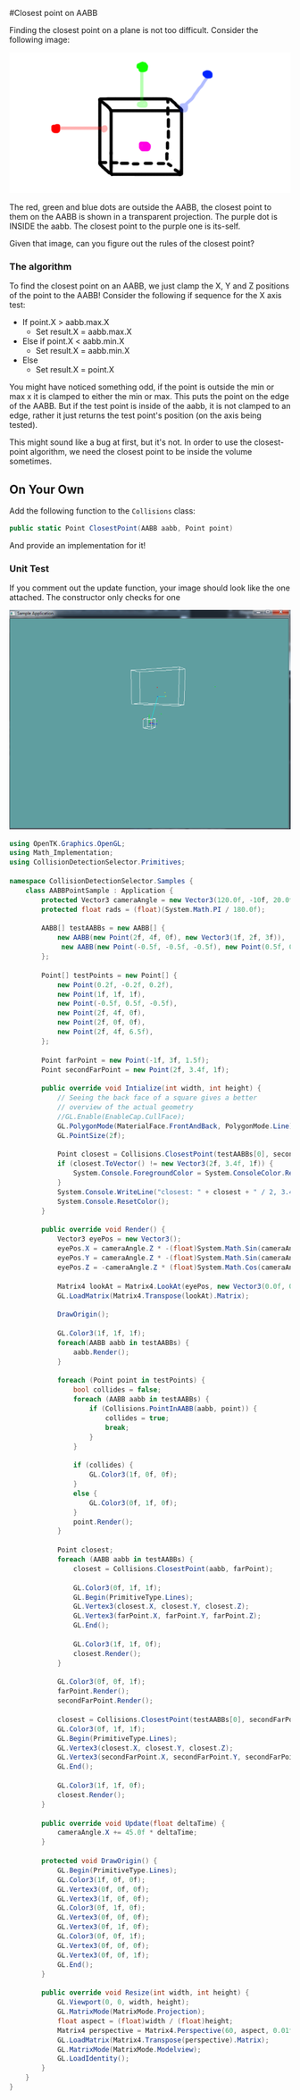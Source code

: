 #Closest point on AABB

Finding the closest point on a plane is not too difficult. Consider the following image:

![CLOSE](aabb_closest.png)

The red, green and blue dots are outside the AABB, the closest point to them on the AABB is shown in a transparent projection. The purple dot is INSIDE the aabb. The closest point to the purple one is its-self.

Given that image, can you figure out the rules of the closest point?

### The algorithm

To find the closest point on an AABB, we just clamp the X, Y and Z positions of the point to the AABB! Consider the following if sequence for the X axis test:

* If point.X > aabb.max.X
  * Set result.X = aabb.max.X
* Else if point.X < aabb.min.X
  * Set result.X = aabb.min.X
* Else
  * Set result.X = point.X

You might have noticed something odd, if the point is outside the min or max x it is clamped to either the min or max. This puts the point on the edge of the AABB. But if the test point is inside of the aabb, it is not clamped to an edge, rather it just returns the test point's position (on the axis being tested).

This might sound like a bug at first, but it's not. In order to use the closest-point algorithm, we need the closest point to be inside the volume sometimes. 

## On Your Own

Add the following function to the ```Collisions``` class:

```cs
public static Point ClosestPoint(AABB aabb, Point point)
```

And provide an implementation for it!

### Unit Test

If you comment out the update function, your image should look like the one attached. The constructor only checks for one 

![UNIT](aabb_closest_point_unit.png)

```cs
using OpenTK.Graphics.OpenGL;
using Math_Implementation;
using CollisionDetectionSelector.Primitives;

namespace CollisionDetectionSelector.Samples {
    class AABBPointSample : Application {
        protected Vector3 cameraAngle = new Vector3(120.0f, -10f, 20.0f);
        protected float rads = (float)(System.Math.PI / 180.0f);

        AABB[] testAABBs = new AABB[] {
            new AABB(new Point(2f, 4f, 0f), new Vector3(1f, 2f, 3f)),
             new AABB(new Point(-0.5f, -0.5f, -0.5f), new Point(0.5f, 0.5f, 0.5f))
        };

        Point[] testPoints = new Point[] {
            new Point(0.2f, -0.2f, 0.2f),
            new Point(1f, 1f, 1f),
            new Point(-0.5f, 0.5f, -0.5f),
            new Point(2f, 4f, 0f),
            new Point(2f, 0f, 0f),
            new Point(2f, 4f, 6.5f),
        };

        Point farPoint = new Point(-1f, 3f, 1.5f);
        Point secondFarPoint = new Point(2f, 3.4f, 1f);

        public override void Intialize(int width, int height) {
            // Seeing the back face of a square gives a better
            // overview of the actual geometry
            //GL.Enable(EnableCap.CullFace);
            GL.PolygonMode(MaterialFace.FrontAndBack, PolygonMode.Line);
            GL.PointSize(2f);

            Point closest = Collisions.ClosestPoint(testAABBs[0], secondFarPoint);
            if (closest.ToVector() != new Vector3(2f, 3.4f, 1f)) {
                System.Console.ForegroundColor = System.ConsoleColor.Red;
            }
            System.Console.WriteLine("closest: " + closest + " / 2, 3.4, 1");
            System.Console.ResetColor();
        }

        public override void Render() {
            Vector3 eyePos = new Vector3();
            eyePos.X = cameraAngle.Z * -(float)System.Math.Sin(cameraAngle.X * rads * (float)System.Math.Cos(cameraAngle.Y * rads));
            eyePos.Y = cameraAngle.Z * -(float)System.Math.Sin(cameraAngle.Y * rads);
            eyePos.Z = -cameraAngle.Z * (float)System.Math.Cos(cameraAngle.X * rads * (float)System.Math.Cos(cameraAngle.Y * rads));

            Matrix4 lookAt = Matrix4.LookAt(eyePos, new Vector3(0.0f, 0.0f, 0.0f), new Vector3(0.0f, 1.0f, 0.0f));
            GL.LoadMatrix(Matrix4.Transpose(lookAt).Matrix);

            DrawOrigin();

            GL.Color3(1f, 1f, 1f);
            foreach(AABB aabb in testAABBs) {
                aabb.Render();
            }

            foreach (Point point in testPoints) {
                bool collides = false;
                foreach (AABB aabb in testAABBs) {
                    if (Collisions.PointInAABB(aabb, point)) {
                        collides = true;
                        break;
                    }
                }

                if (collides) {
                    GL.Color3(1f, 0f, 0f);
                }
                else {
                    GL.Color3(0f, 1f, 0f);
                }
                point.Render();
            }

            Point closest;
            foreach (AABB aabb in testAABBs) {
                closest = Collisions.ClosestPoint(aabb, farPoint);

                GL.Color3(0f, 1f, 1f);
                GL.Begin(PrimitiveType.Lines);
                GL.Vertex3(closest.X, closest.Y, closest.Z);
                GL.Vertex3(farPoint.X, farPoint.Y, farPoint.Z);
                GL.End();

                GL.Color3(1f, 1f, 0f);
                closest.Render();
            }

            GL.Color3(0f, 0f, 1f);
            farPoint.Render();
            secondFarPoint.Render();

            closest = Collisions.ClosestPoint(testAABBs[0], secondFarPoint);
            GL.Color3(0f, 1f, 1f);
            GL.Begin(PrimitiveType.Lines);
            GL.Vertex3(closest.X, closest.Y, closest.Z);
            GL.Vertex3(secondFarPoint.X, secondFarPoint.Y, secondFarPoint.Z);
            GL.End();

            GL.Color3(1f, 1f, 0f);
            closest.Render();
        }

        public override void Update(float deltaTime) {
            cameraAngle.X += 45.0f * deltaTime;
        }

        protected void DrawOrigin() {
            GL.Begin(PrimitiveType.Lines);
            GL.Color3(1f, 0f, 0f);
            GL.Vertex3(0f, 0f, 0f);
            GL.Vertex3(1f, 0f, 0f);
            GL.Color3(0f, 1f, 0f);
            GL.Vertex3(0f, 0f, 0f);
            GL.Vertex3(0f, 1f, 0f);
            GL.Color3(0f, 0f, 1f);
            GL.Vertex3(0f, 0f, 0f);
            GL.Vertex3(0f, 0f, 1f);
            GL.End();
        }

        public override void Resize(int width, int height) {
            GL.Viewport(0, 0, width, height);
            GL.MatrixMode(MatrixMode.Projection);
            float aspect = (float)width / (float)height;
            Matrix4 perspective = Matrix4.Perspective(60, aspect, 0.01f, 1000.0f);
            GL.LoadMatrix(Matrix4.Transpose(perspective).Matrix);
            GL.MatrixMode(MatrixMode.Modelview);
            GL.LoadIdentity();
        }
    }
}
```